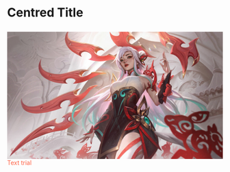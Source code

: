 <h1> <p align="center;"> Centred Title </h1>
<img style="float:right;" src="Irelia.jpg">
<p style="color:Tomato;"> Text trial </p>
